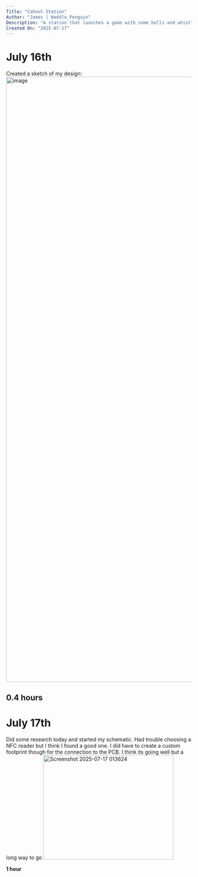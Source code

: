 ```yaml
---
Title: "Cahout Station"
Author: "James | Waddle_Penguin"
Description: "A station that launches a game with some bells and whistles"
Created On: "2025-07-17"
---
```

# July 16th

Created a sketch of my design:
<img width="2360" height="1640" alt="image" src="https://github.com/user-attachments/assets/49943bfa-b3b1-4b39-adeb-ecb5c3caca32" />

**0.4 hours**
---
# July 17th

Did some research today and started my schematic. Had trouble choosing a NFC reader but I think I found a good one. I did have to create a custom footprint though for the connection to the PCB. I think its going well but a long way to go
<img width="353" height="283" alt="Screenshot 2025-07-17 013624" src="https://github.com/user-attachments/assets/4591666b-902b-4175-8191-ea325959c647" />

**1 hour**
